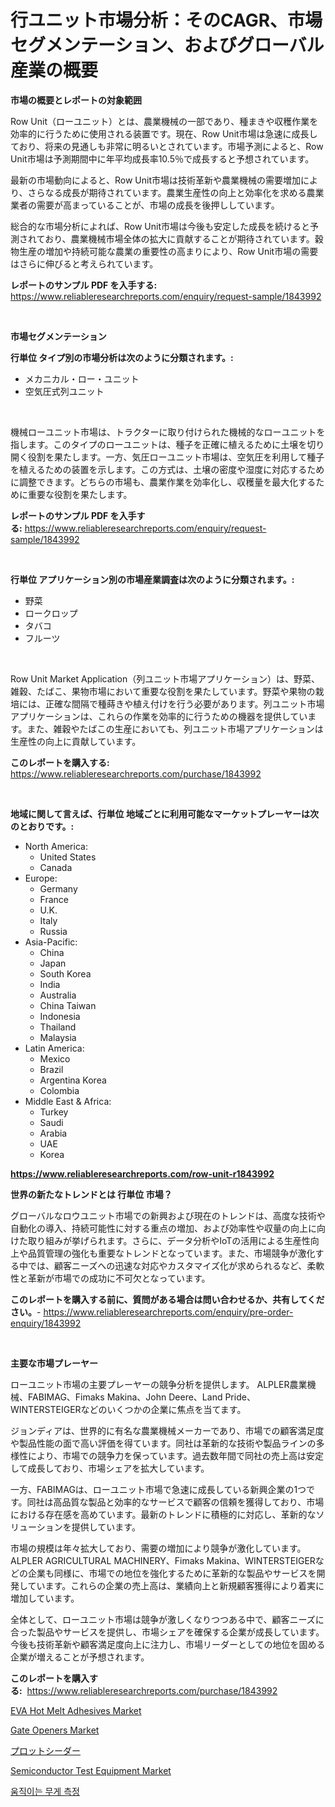 <p><h1>行ユニット市場分析：そのCAGR、市場セグメンテーション、およびグローバル産業の概要</h1></p><p><strong>市場の概要とレポートの対象範囲</strong></p>
<p><p>Row Unit（ローユニット）とは、農業機械の一部であり、種まきや収穫作業を効率的に行うために使用される装置です。現在、Row Unit市場は急速に成長しており、将来の見通しも非常に明るいとされています。市場予測によると、Row Unit市場は予測期間中に年平均成長率10.5％で成長すると予想されています。</p><p>最新の市場動向によると、Row Unit市場は技術革新や農業機械の需要増加により、さらなる成長が期待されています。農業生産性の向上と効率化を求める農業業者の需要が高まっていることが、市場の成長を後押ししています。</p><p>総合的な市場分析によれば、Row Unit市場は今後も安定した成長を続けると予測されており、農業機械市場全体の拡大に貢献することが期待されています。穀物生産の増加や持続可能な農業の重要性の高まりにより、Row Unit市場の需要はさらに伸びると考えられています。</p></p>
<p><strong>レポートのサンプル PDF を入手する:</strong> <a href="https://www.reliableresearchreports.com/enquiry/request-sample/1843992">https://www.reliableresearchreports.com/enquiry/request-sample/1843992</a></p>
<p>&nbsp;</p>
<p><strong>市場セグメンテーション</strong></p>
<p><strong>行単位 タイプ別の市場分析は次のように分類されます。:</strong></p>
<p><ul><li>メカニカル・ロー・ユニット</li><li>空気圧式列ユニット</li></ul></p>
<p>&nbsp;</p>
<p><p>機械ローユニット市場は、トラクターに取り付けられた機械的なローユニットを指します。このタイプのローユニットは、種子を正確に植えるために土壌を切り開く役割を果たします。一方、気圧ローユニット市場は、空気圧を利用して種子を植えるための装置を示します。この方式は、土壌の密度や湿度に対応するために調整できます。どちらの市場も、農業作業を効率化し、収穫量を最大化するために重要な役割を果たします。</p></p>
<p><strong>レポートのサンプル PDF を入手する:</strong>&nbsp;<a href="https://www.reliableresearchreports.com/enquiry/request-sample/1843992">https://www.reliableresearchreports.com/enquiry/request-sample/1843992</a></p>
<p>&nbsp;</p>
<p><strong> 行単位 アプリケーション別の市場産業調査は次のように分類されます。:</strong></p>
<p><ul><li>野菜</li><li>ロークロップ</li><li>タバコ</li><li>フルーツ</li></ul></p>
<p>&nbsp;</p>
<p><p>Row Unit Market Application（列ユニット市場アプリケーション）は、野菜、雑穀、たばこ、果物市場において重要な役割を果たしています。野菜や果物の栽培には、正確な間隔で種蒔きや植え付けを行う必要があります。列ユニット市場アプリケーションは、これらの作業を効率的に行うための機器を提供しています。また、雑穀やたばこの生産においても、列ユニット市場アプリケーションは生産性の向上に貢献しています。</p></p>
<p><strong>このレポートを購入する:</strong>&nbsp; <a href="https://www.reliableresearchreports.com/purchase/1843992">https://www.reliableresearchreports.com/purchase/1843992</a></p>
<p>&nbsp;</p>
<p><strong>地域に関して言えば、行単位 地域ごとに利用可能なマーケットプレーヤーは次のとおりです。:</strong></p>
<p><ul>
    <li>
        North America:
        <ul>
            <li>United States</li>
            <li>Canada</li>
        </ul>
    </li>
    <li>
        Europe:
        <ul>
            <li>Germany</li>
            <li>France</li>
            <li>U.K.</li>
            <li>Italy</li>
            <li>Russia</li>
        </ul>
    </li>
    <li>
        Asia-Pacific:
        <ul>
            <li>China</li>
            <li>Japan</li>
            <li>South Korea</li>
            <li>India</li>
            <li>Australia</li>
            <li>China Taiwan</li>
            <li>Indonesia</li>
            <li>Thailand</li>
            <li>Malaysia</li>
        </ul>
    </li>
    <li>
        Latin America:
        <ul>
            <li>Mexico</li>
            <li>Brazil</li>
            <li>Argentina Korea</li>
            <li>Colombia</li>
        </ul>
    </li>
    <li>
        Middle East & Africa:
        <ul>
            <li>Turkey</li>
            <li>Saudi</li>
            <li>Arabia</li>
            <li>UAE</li>
            <li>Korea</li>
        </ul>
    </li>
    </ul></p>
<p><strong><a href="https://www.reliableresearchreports.com/row-unit-r1843992">https://www.reliableresearchreports.com/row-unit-r1843992</a></strong>&nbsp;</p>
<p><strong>世界の新たなトレンドとは 行単位 市場？</strong></p>
<p><p>グローバルなロウユニット市場での新興および現在のトレンドは、高度な技術や自動化の導入、持続可能性に対する重点の増加、および効率性や収量の向上に向けた取り組みが挙げられます。さらに、データ分析やIoTの活用による生産性向上や品質管理の強化も重要なトレンドとなっています。また、市場競争が激化する中では、顧客ニーズへの迅速な対応やカスタマイズ化が求められるなど、柔軟性と革新が市場での成功に不可欠となっています。</p></p>
<p><strong>このレポートを購入する前に、質問がある場合は問い合わせるか、共有してください。</strong>- <a href="https://www.reliableresearchreports.com/enquiry/pre-order-enquiry/1843992">https://www.reliableresearchreports.com/enquiry/pre-order-enquiry/1843992</a></p>
<p>&nbsp;</p>
<p><strong>主要な市場プレーヤー</strong></p>
<p><p>ローユニット市場の主要プレーヤーの競争分析を提供します。 ALPLER農業機械、FABIMAG、Fimaks Makina、John Deere、Land Pride、WINTERSTEIGERなどのいくつかの企業に焦点を当てます。 </p><p>ジョンディアは、世界的に有名な農業機械メーカーであり、市場での顧客満足度や製品性能の面で高い評価を得ています。同社は革新的な技術や製品ラインの多様性により、市場での競争力を保っています。過去数年間で同社の売上高は安定して成長しており、市場シェアを拡大しています。</p><p>一方、FABIMAGは、ローユニット市場で急速に成長している新興企業の1つです。同社は高品質な製品と効率的なサービスで顧客の信頼を獲得しており、市場における存在感を高めています。最新のトレンドに積極的に対応し、革新的なソリューションを提供しています。</p><p>市場の規模は年々拡大しており、需要の増加により競争が激化しています。ALPLER AGRICULTURAL MACHINERY、Fimaks Makina、WINTERSTEIGERなどの企業も同様に、市場での地位を強化するために革新的な製品やサービスを開発しています。これらの企業の売上高は、業績向上と新規顧客獲得により着実に増加しています。</p><p>全体として、ローユニット市場は競争が激しくなりつつある中で、顧客ニーズに合った製品やサービスを提供し、市場シェアを確保する企業が成長しています。今後も技術革新や顧客満足度向上に注力し、市場リーダーとしての地位を固める企業が増えることが予想されます。</p></p>
<p><strong>このレポートを購入する:</strong>&nbsp;&nbsp;<a href="https://www.reliableresearchreports.com/purchase/1843992">https://www.reliableresearchreports.com/purchase/1843992</a></p>
<p><p><a href="https://issuu.com/reportprime-2/docs/eva-hot-melt-adhesives-market-size-2030.pptx">EVA Hot Melt Adhesives Market</a></p><p><a href="https://view.publitas.com/reportprime-1/gate-openers-market-provides-detailed-segmentation-of-this-market-based-on-type-application-and-region-and-forecast-for-the-period-from-2024-2031/">Gate Openers Market</a></p><p><a href="https://github.com/NashBeahan2023/Market-Research-Report-List-1/blob/main/658445622663.md">プロットシーダー</a></p><p><a href="https://github.com/lylyparadise/Market-Research-Report-List-2/blob/main/semiconductor-test-equipment-market.md">Semiconductor Test Equipment Market</a></p><p><a href="https://github.com/vsap75a286l/Market-Research-Report-List-1/blob/main/228327220800.md">움직이는 무게 측정</a></p></p>